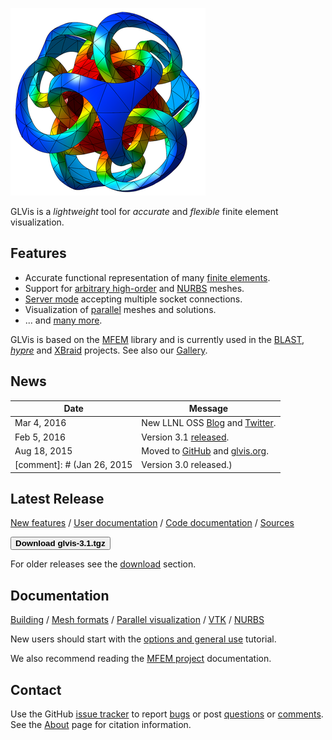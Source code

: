 <div class="col-md-6" markdown="1">

[![GLVis logo](img/logo-300.png)](gallery.md)

GLVis is a _lightweight_ tool for _accurate_ and _flexible_ finite element visualization.


## Features

 * Accurate functional representation of many [finite elements](http://mfem.org/features/#higher-order-finite-element-spaces).
 * Support for [arbitrary high-order](mesh-formats.md#curvilinear-and-more-general-meshes) and [NURBS](nurbs.md) meshes.
 * [Server mode](options-and-use.md#server-mode) accepting multiple socket connections.
 * Visualization of [parallel](parallel-visualization.md) meshes and solutions.
 * ... and [many more](features.md).

GLVis is based on the [MFEM](http://mfem.org) library and is currently used in the [BLAST](http://www.llnl.gov/casc/blast), _[hypre](http://www.llnl.gov/casc/hypre)_ and [XBraid](http://www.llnl.gov/casc/xbraid) projects. See also our [Gallery](gallery.md).

</div><div class="col-md-6 news-table" markdown="1">


## News

Date         | Message
------------ | -----------------------------------------------------------------
Mar 4, 2016  | New LLNL OSS [Blog](http://software.llnl.gov/news) and [Twitter](https://twitter.com/LLNL_OpenSource).
Feb 5, 2016  | Version 3.1 [released](https://raw.githubusercontent.com/glvis/glvis/master/CHANGELOG).
Aug 18, 2015 | Moved to [GitHub](https://github.com/glvis/glvis) and [glvis.org](http://glvis.org).
[comment]: # (Jan 26, 2015 | Version 3.0 released.)


## Latest Release

[New features](https://raw.githubusercontent.com/glvis/glvis/master/CHANGELOG)
/ [User documentation](https://raw.githubusercontent.com/glvis/glvis/master/README)
/ [Code documentation](http://glvis.github.io/doxygen/html/index.html)
/ [Sources](https://github.com/glvis/glvis)

[<button type="button" class="btn btn-success">
**Download glvis-3.1.tgz**
</button>](http://goo.gl/gQZuu9)

For older releases see the [download](download.md) section.


## Documentation

[Building](building.md)
/ [Mesh formats](mesh-formats.md)
/ [Parallel visualization](parallel-visualization.md)
/ [VTK](curvilinear-vtk-meshes.md)
/ [NURBS](nurbs.md)

New users should start with the [options and general use](options-and-use.md) tutorial.

We also recommend reading the [MFEM project](http://mfem.org) documentation.


## Contact

Use the GitHub [issue tracker](https://github.com/glvis/glvis/issues)
to report [bugs](https://github.com/glvis/glvis/issues/new?labels=bug)
or post [questions](https://github.com/glvis/glvis/issues/new?labels=question)
or [comments](https://github.com/glvis/glvis/issues/new?labels=comment).
See&nbsp;the [About](about.md) page for citation information.

</div>

<div class="col-md-12"></div>
